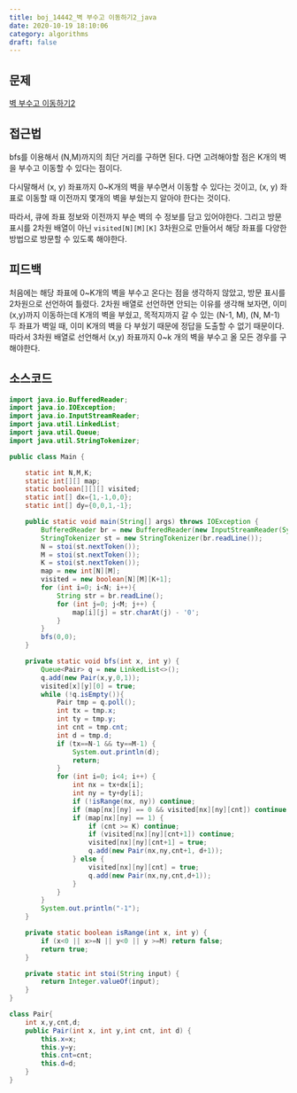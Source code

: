```yaml
---
title: boj_14442_벽 부수고 이동하기2_java
date: 2020-10-19 18:10:06
category: algorithms
draft: false
---
```


## 문제
[벽 부수고 이동하기2](https://www.acmicpc.net/problem/14442)


## 접근법
bfs를 이용해서 (N,M)까지의 최단 거리를 구하면 된다. 다면 고려해야할 점은 K개의 벽을 부수고 이동할 수 있다는 점이다.

다시말해서 (x, y) 좌표까지 0~K개의 벽을 부수면서 이동할 수 있다는 것이고, (x, y) 좌표로 이동할 때 이전까지 몇개의 벽을 부쉈는지 알아야 한다는 것이다.

따라서, 큐에 좌표 정보와 이전까지 부순 벽의 수 정보를 담고 있어야한다. 그리고 방문 표시를 2차원 배열이 아닌 `visited[N][M][K]` 3차원으로 만들어서 해당 좌표를 다양한 방법으로 방문할 수 있도록 해야한다.


## 피드백
처음에는 해당 좌표에 0~K개의 벽을 부수고 온다는 점을 생각하지 않았고, 방문 표시를 2차원으로 선언하여 틀렸다. 2차원 배열로 선언하면 안되는 이유를 생각해 보자면, 이미 (x,y)까지 이동하는데 K개의 벽을 부쉈고, 목적지까지 갈 수 있는 (N-1, M), (N, M-1) 두 좌표가 벽일 때, 이미 K개의 벽을 다 부쉈기 때문에 정답을 도출할 수 없기 때문이다. 따라서 3차원 배열로 선언해서 (x,y) 좌표까지 0~k 개의 벽을 부수고 올 모든 경우를 구해야한다.

## 소스코드

```java
import java.io.BufferedReader;
import java.io.IOException;
import java.io.InputStreamReader;
import java.util.LinkedList;
import java.util.Queue;
import java.util.StringTokenizer;

public class Main {

    static int N,M,K;
    static int[][] map;
    static boolean[][][] visited;
    static int[] dx={1,-1,0,0};
    static int[] dy={0,0,1,-1};

    public static void main(String[] args) throws IOException {
        BufferedReader br = new BufferedReader(new InputStreamReader(System.in));
        StringTokenizer st = new StringTokenizer(br.readLine());
        N = stoi(st.nextToken());
        M = stoi(st.nextToken());
        K = stoi(st.nextToken());
        map = new int[N][M];
        visited = new boolean[N][M][K+1];
        for (int i=0; i<N; i++){
            String str = br.readLine();
            for (int j=0; j<M; j++) {
                map[i][j] = str.charAt(j) - '0';
            }
        }
        bfs(0,0);
    }

    private static void bfs(int x, int y) {
        Queue<Pair> q = new LinkedList<>();
        q.add(new Pair(x,y,0,1));
        visited[x][y][0] = true;
        while (!q.isEmpty()){
            Pair tmp = q.poll();
            int tx = tmp.x;
            int ty = tmp.y;
            int cnt = tmp.cnt;
            int d = tmp.d;
            if (tx==N-1 && ty==M-1) {
                System.out.println(d);
                return;
            }
            for (int i=0; i<4; i++) {
                int nx = tx+dx[i];
                int ny = ty+dy[i];
                if (!isRange(nx, ny)) continue;
                if (map[nx][ny] == 0 && visited[nx][ny][cnt]) continue;
                if (map[nx][ny] == 1) {
                    if (cnt >= K) continue;
                    if (visited[nx][ny][cnt+1]) continue;
                    visited[nx][ny][cnt+1] = true;
                    q.add(new Pair(nx,ny,cnt+1, d+1));
                } else {
                    visited[nx][ny][cnt] = true;
                    q.add(new Pair(nx,ny,cnt,d+1));
                }
            }
        }
        System.out.println("-1");
    }

    private static boolean isRange(int x, int y) {
        if (x<0 || x>=N || y<0 || y >=M) return false;
        return true;
    }

    private static int stoi(String input) {
        return Integer.valueOf(input);
    }
}

class Pair{
    int x,y,cnt,d;
    public Pair(int x, int y,int cnt, int d) {
        this.x=x;
        this.y=y;
        this.cnt=cnt;
        this.d=d;
    }
}
```
